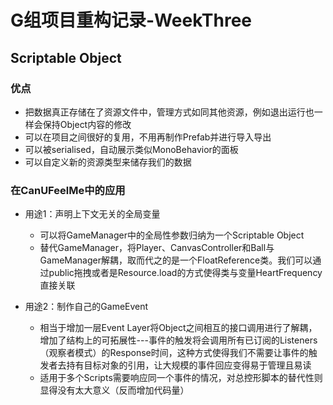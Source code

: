 # G组项目重构记录-WeekThree

## Scriptable Object


### 优点
- 把数据真正存储在了资源文件中，管理方式如同其他资源，例如退出运行也一样会保持Object内容的修改
- 可以在项目之间很好的复用，不用再制作Prefab并进行导入导出
- 可以被serialised，自动展示类似MonoBehavior的面板
- 可以自定义新的资源类型来储存我们的数据

### 在CanUFeelMe中的应用
- 用途1：声明上下文无关的全局变量
    - 可以将GameManager中的全局性参数归纳为一个Scriptable Object
    - 替代GameManager，将Player、CanvasController和Ball与GameManager解耦，取而代之的是一个FloatReference类。我们可以通过public拖拽或者是Resource.load的方式使得类与变量HeartFrequency直接关联

- 用途2：制作自己的GameEvent
    - 相当于增加一层Event Layer将Object之间相互的接口调用进行了解耦，增加了结构上的可拓展性---事件的触发将会调用所有已订阅的Listeners（观察者模式）的Response时间，这种方式使得我们不需要让事件的触发者去持有目标对象的引用，让大规模的事件回应变得易于管理且易读
    - 适用于多个Scripts需要响应同一个事件的情况，对总控形脚本的替代性则显得没有太大意义（反而增加代码量）





